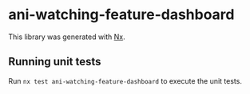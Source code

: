# ani-watching-feature-dashboard

This library was generated with [Nx](https://nx.dev).

## Running unit tests

Run `nx test ani-watching-feature-dashboard` to execute the unit tests.

